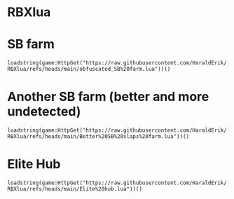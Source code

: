 # RBXlua
# SB farm

```loadstring(game:HttpGet("https://raw.githubusercontent.com/HaraldErik/RBXlua/refs/heads/main/obfuscated_SB%20farm.lua"))()```
# Another SB farm (better and more undetected)
```loadstring(game:HttpGet("https://raw.githubusercontent.com/HaraldErik/RBXlua/refs/heads/main/Better%20SB%20slaps%20farm.lua"))()```

# Elite Hub #
```loadstring(game:HttpGet("https://raw.githubusercontent.com/HaraldErik/RBXlua/refs/heads/main/Elite%20hub.lua"))()```

